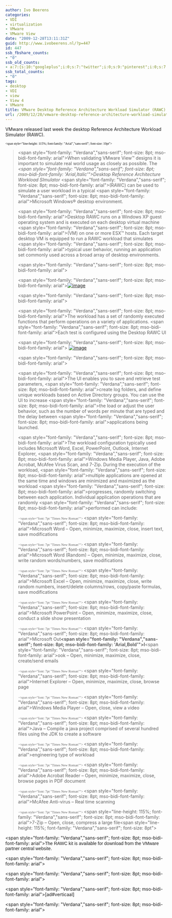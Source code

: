 ```yaml
---
author: Ivo Beerens
categories:
- VDI
- virtualization
- VMware
- VMware View
date: "2009-12-28T13:11:31Z"
guid: http://www.ivobeerens.nl/?p=447
id: 447
ssb_fbshare_counts:
- "0"
ssb_old_counts:
- a:7:{s:10:"googleplus";i:0;s:7:"twitter";i:0;s:9:"pinterest";i:0;s:7:"fbshare";i:0;s:8:"linkedin";i:0;s:6:"reddit";i:0;s:6:"tumblr";i:0;}
ssb_total_counts:
- "0"
tags:
- desktop
- VDI
- view
- View 4
- VMware
title: VMware Desktop Reference Architecture Workload Simulator (RAWC)
url: /2009/12/28/vmware-desktop-reference-architecture-workload-simulator-rawc/
---
```


VMware released last week the desktop Reference Architecture Workload Simulator (RAWC).

 <font face="Verdana"><font size="1"><font color="#000000"><span style="line-height: 115%; font-family: "Arial","sans-serif"; font-size: 10pt"> </span></font></font></font>

> <span style="font-family: "Verdana","sans-serif"; font-size: 8pt; mso-bidi-font-family: arial">When validating VMware View™ designs it is important to simulate real world usage as closely as possible. The </span>*<span style="font-family: "Verdana","sans-serif"; font-size: 8pt; mso-bidi-font-family: 'Arial,Italic'">Desktop Reference Architecture Workload SImulator </span>*<span style="font-family: "Verdana","sans-serif"; font-size: 8pt; mso-bidi-font-family: arial">(RAWC) can be used to simulate a user workload in a typical </span><span style="font-family: "Verdana","sans-serif"; font-size: 8pt; mso-bidi-font-family: arial">Microsoft Windows® desktop environment. </span>
> 
> <span style="font-family: "Verdana","sans-serif"; font-size: 8pt; mso-bidi-font-family: arial">Desktop RAWC runs on a Windows XP guest operating system and is executed on each desktop virtual machine </span><span style="font-family: "Verdana","sans-serif"; font-size: 8pt; mso-bidi-font-family: arial">(VM) on one or more ESX™ hosts. Each target desktop VM is equipped to run a RAWC workload that simulates </span><span style="font-family: "Verdana","sans-serif"; font-size: 8pt; mso-bidi-font-family: arial">typical user behavior, running an application set commonly used across a broad array of desktop environments. </span>
> 
> <span style="font-family: "Verdana","sans-serif"; font-size: 8pt; mso-bidi-font-family: arial"></span>
> 
> <span style="font-family: "Verdana","sans-serif"; font-size: 8pt; mso-bidi-font-family: arial">[![image](http://localhost/wp-content/uploads/2009/12/image_thumb.png "image")](http://localhost/wp-content/uploads/2009/12/image.png) </span>
> 
> <span style="font-family: "Verdana","sans-serif"; font-size: 8pt; mso-bidi-font-family: arial"></span>
> 
> <span style="font-family: "Verdana","sans-serif"; font-size: 8pt; mso-bidi-font-family: arial">The workload has a set of randomly executed functions that perform operations on a variety of applications. </span><span style="font-family: "Verdana","sans-serif"; font-size: 8pt; mso-bidi-font-family: arial">Each test is configured using the Desktop RAWC UI </span>
> 
> <span style="font-family: "Verdana","sans-serif"; font-size: 8pt; mso-bidi-font-family: arial"> [![image](http://localhost/wp-content/uploads/2009/12/image_thumb1.png "image")](http://localhost/wp-content/uploads/2009/12/image1.png) </span>
> 
> <span style="font-family: "Verdana","sans-serif"; font-size: 8pt; mso-bidi-font-family: arial"></span>
> 
> <span style="font-family: "Verdana","sans-serif"; font-size: 8pt; mso-bidi-font-family: arial">The UI enables you to save and retrieve test parameters, </span><span style="font-family: "Verdana","sans-serif"; font-size: 8pt; mso-bidi-font-family: arial">create log folders, and define unique workloads based on Active Directory groups. You can use the UI to increase </span><span style="font-family: "Verdana","sans-serif"; font-size: 8pt; mso-bidi-font-family: arial">the load or adjust the user behavior, such as the number of words per minute that are typed and the delay between </span><span style="font-family: "Verdana","sans-serif"; font-size: 8pt; mso-bidi-font-family: arial">applications being launched. </span>
> 
> <span style="font-family: "Verdana","sans-serif"; font-size: 8pt; mso-bidi-font-family: arial">The workload configuration typically used includes Microsoft Word, Excel, PowerPoint, Outlook, Internet Explorer, </span><span style="font-family: "Verdana","sans-serif"; font-size: 8pt; mso-bidi-font-family: arial">Windows Media Player, Java, Adobe Acrobat, McAfee Virus Scan, and 7-Zip. During the execution of the workload, </span><span style="font-family: "Verdana","sans-serif"; font-size: 8pt; mso-bidi-font-family: arial">multiple applications are opened at the same time and windows are minimized and maximized as the workload </span><span style="font-family: "Verdana","sans-serif"; font-size: 8pt; mso-bidi-font-family: arial">progresses, randomly switching between each application. Individual application operations that are randomly </span><span style="font-family: "Verdana","sans-serif"; font-size: 8pt; mso-bidi-font-family: arial">performed can include: </span>
> 
> <span style="font-family: symbol; font-size: 8pt; mso-fareast-font-family: symbol; mso-bidi-font-family: symbol"><span style="mso-list: ignore">·<span style="font: 7pt "Times New Roman""> </span></span></span><span style="font-family: "Verdana","sans-serif"; font-size: 8pt; mso-bidi-font-family: arial">Microsoft Word – Open, minimize, maximize, close, insert text, save modifications </span>
> 
> <span style="font-family: symbol; font-size: 8pt; mso-fareast-font-family: symbol; mso-bidi-font-family: symbol"><span style="mso-list: ignore">·<span style="font: 7pt "Times New Roman""> </span></span></span><span style="font-family: "Verdana","sans-serif"; font-size: 8pt; mso-bidi-font-family: arial">Microsoft Word (Random) – Open, minimize, maximize, close, write random words/numbers, save modifications </span>
> 
> <span style="font-family: symbol; font-size: 8pt; mso-fareast-font-family: symbol; mso-bidi-font-family: symbol"><span style="mso-list: ignore">·<span style="font: 7pt "Times New Roman""> </span></span></span><span style="font-family: "Verdana","sans-serif"; font-size: 8pt; mso-bidi-font-family: arial">Microsoft Excel – Open, minimize, maximize, close, write random numbers, insert/delete columns/rows, copy/paste formulas, save modifications </span>
> 
> <span style="font-family: symbol; font-size: 8pt; mso-fareast-font-family: symbol; mso-bidi-font-family: symbol"><span style="mso-list: ignore">·<span style="font: 7pt "Times New Roman""> </span></span></span><span style="font-family: "Verdana","sans-serif"; font-size: 8pt; mso-bidi-font-family: arial">Microsoft PowerPoint – Open, minimize, maximize, close, conduct a slide show presentation </span>
> 
> <span style="font-family: symbol; font-size: 8pt; mso-fareast-font-family: symbol; mso-bidi-font-family: symbol"><span style="mso-list: ignore">·<span style="font: 7pt "Times New Roman""> </span></span></span><span style="font-family: "Verdana","sans-serif"; font-size: 8pt; mso-bidi-font-family: arial">Microsoft Out</span>**<span style="font-family: "Verdana","sans-serif"; font-size: 8pt; mso-bidi-font-family: 'Arial,Bold'">l</span>**<span style="font-family: "Verdana","sans-serif"; font-size: 8pt; mso-bidi-font-family: arial">ook – Open, minimize, maximize, close, create/send emails </span>
> 
> <span style="font-family: symbol; font-size: 8pt; mso-fareast-font-family: symbol; mso-bidi-font-family: symbol"><span style="mso-list: ignore">·<span style="font: 7pt "Times New Roman""> </span></span></span><span style="font-family: "Verdana","sans-serif"; font-size: 8pt; mso-bidi-font-family: arial">Internet Explorer – Open, minimize, maximize, close, browse page </span>
> 
> <span style="font-family: symbol; font-size: 8pt; mso-fareast-font-family: symbol; mso-bidi-font-family: symbol"><span style="mso-list: ignore">·<span style="font: 7pt "Times New Roman""> </span></span></span><span style="font-family: "Verdana","sans-serif"; font-size: 8pt; mso-bidi-font-family: arial">Windows Media Player – Open, close, view a video </span>
> 
> <span style="font-family: symbol; font-size: 8pt; mso-fareast-font-family: symbol; mso-bidi-font-family: symbol"><span style="mso-list: ignore">·<span style="font: 7pt "Times New Roman""> </span></span></span><span style="font-family: "Verdana","sans-serif"; font-size: 8pt; mso-bidi-font-family: arial">Java – Compile a java project comprised of several hundred files using the JDK to create a software </span>
> 
> <span style="font-family: symbol; font-size: 8pt; mso-fareast-font-family: symbol; mso-bidi-font-family: symbol"><span style="mso-list: ignore">·<span style="font: 7pt "Times New Roman""> </span></span></span><span style="font-family: "Verdana","sans-serif"; font-size: 8pt; mso-bidi-font-family: arial">engineering type of workload </span>
> 
> <span style="font-family: symbol; font-size: 8pt; mso-fareast-font-family: symbol; mso-bidi-font-family: symbol"><span style="mso-list: ignore">·<span style="font: 7pt "Times New Roman""> </span></span></span><span style="font-family: "Verdana","sans-serif"; font-size: 8pt; mso-bidi-font-family: arial">Adobe Acrobat Reader – Open, minimize, maximize, close, browse pages in PDF document </span>
> 
> <span style="font-family: symbol; font-size: 8pt; mso-fareast-font-family: symbol; mso-bidi-font-family: symbol"><span style="mso-list: ignore">·<span style="font: 7pt "Times New Roman""> </span></span></span><span style="font-family: "Verdana","sans-serif"; font-size: 8pt; mso-bidi-font-family: arial">McAfee Anti-virus – Real time scanning </span>
> 
> <span style="line-height: 115%; font-family: symbol; font-size: 8pt; mso-fareast-font-family: symbol; mso-bidi-font-family: symbol"><span style="mso-list: ignore">·<span style="font: 7pt "Times New Roman""> </span></span></span><span style="line-height: 115%; font-family: "Verdana","sans-serif"; font-size: 8pt; mso-bidi-font-family: arial">7-Zip – Open, close, compress a large file</span><span style="line-height: 115%; font-family: "Verdana","sans-serif"; font-size: 8pt"> </span>

<span style="font-family: "Verdana","sans-serif"; font-size: 8pt; mso-bidi-font-family: arial"><font face="Arial">The RAWC kit is available for download from the VMware partner central website. </font></span>

<span style="font-family: "Verdana","sans-serif"; font-size: 8pt; mso-bidi-font-family: arial"></span>

<span style="font-family: "Verdana","sans-serif"; font-size: 8pt; mso-bidi-font-family: arial"></span>

<span style="font-family: "Verdana","sans-serif"; font-size: 8pt; mso-bidi-font-family: arial">\[ad#verticaal\]</span>

<span style="font-family: "Verdana","sans-serif"; font-size: 8pt; mso-bidi-font-family: arial"></span>
